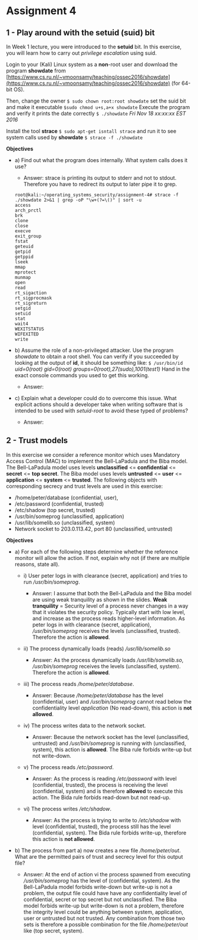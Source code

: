 # Assignment 4

## 1 - Play around with the setuid (suid) bit

In Week 1 lecture, you were introduced to the **setuid** bit. In this exercise, you will learn how to carry out *privilege escalation* using suid.

Login to your (Kali) Linux system as a **non**-root user and download the program **showdate** from [https://www.cs.ru.nl/~vmoonsamy/teaching/ossec2016/showdate](https://www.cs.ru.nl/~vmoonsamy/teaching/ossec2016/showdate) (for 64-bit OS).

Then, change the owner
`$ sudo chown root:root showdate`
set the suid bit and make it executable
`$sudo chmod u+s,a+x showdate`
Execute the program and verify it prints the date correctly
`$ ./showdate`
*Fri Nov 18 xx:xx:xx EST 2016*

Install the tool **strace**
`$ sudo apt-get isntall strace`
and run it to see system calls used by **showdate**
`$ strace -f ./showdate`



**Objectives**

* a) Find out what the program does internally. What system calls does it use?
	* Answer: strace is printing its output to stderr and not to stdout. Therefore you have to redirect its output to later pipe it to grep.

	```
	root@kali:~/operating_systems_security/assignment-4# strace -f ./showdate 2>&1 | grep -oP "\w+(?=\()" | sort -u
	access
	arch_prctl
	brk
	clone
	close
	execve
	exit_group
	fstat
	geteuid
	getpid
	getppid
	lseek
	mmap
	mprotect
	munmap
	open
	read
	rt_sigaction
	rt_sigprocmask
	rt_sigreturn
	setgid
	setuid
	stat
	wait4
	WEXITSTATUS
	WIFEXITED
	write
	```
	

* b) Assume the role of a non-privileged attacker. Use the program *showdate* to obtain a root shell. You can verify if you succeeded by looking at the output of **id**, it should be something like: `$ /usr/bin/id` *uid=0(root) gid=0(root) groups=0(root),27(sudo),1001(test1)* Hand in the exact console commands you used to get this working.
	* Answer:

* c) Explain what a developer could do to overcome this issue. What explicit actions should a developer take when writing software that is intended to be used with *setuid-root* to avoid these typed of problems?
	* Answer:	




## 2 - Trust models

In this exercise we consider a reference monitor which uses Mandatory Access Control (MAC) to implement the Bell-LaPadula and the Biba model. The Bell-LaPadula model uses levels **unclassified** <= **confidential** <= **secret** <= **top secret**. The Biba model uses levels **untrusted** <= **user** <= **application** <= **system** <= **trusted**. The following objects with corresponding secrecy and trust levels are used in this exercise:

* /home/peter/database (confidential, user),
* /etc/password (confidential, trusted)
* /etc/shadow (top secret, trusted)
* /usr/bin/someprog (unclassified, application)
* /usr/lib/somelib.so (unclassified, system)
* Network socket to 203.0.113.42, port 80 (unclassified, untrusted)

**Objectives**


* a) For each of the following steps determine whether the reference monitor will allow the action. If not, explain why not (if there are multiple reasons, state all).
	* i) User peter logs in with clearance (secret, application) and tries to run */usr/bin/someprog*.

		* Answer: I assume that both the Bell-LaPadula and the Biba model are using weak tranquility as shown in the slides. **Weak tranquility** = Security level of a process never changes in a way that it violates the security policy. Typically start with low level, and increase as the process reads higher-level information. As peter logs in with clearance (secret, application), */usr/bin/someprog* receives the levels (unclassified, trusted). Therefore the action is **allowed**. 

	* ii) The process dynamically loads (reads) */usr/lib/somelib.so*

		* Answer: As the process dynamically loads */usr/lib/somelib.so*, */usr/bin/someprog* receives the levels (unclassified, system). Therefore the action is **allowed**. 

	* iii) The process reads */home/peter/database*.

		* Answer: Because */home/peter/database* has the level (confidential, user) and */usr/bin/someprog* cannot read below the confidentiality level *application* (No read-down), this action is **not allowed**.

	* iv) The process writes data to the network socket.
		* Answer: Because the network socket has the level (unclassified, untrusted) and */usr/bin/someprog* is running with (unclassified, system), this action is **allowed**. The Biba rule forbids write-up but not write-down.

	* v) The process reads */etc/password*.
		* Answer: As the process is reading */etc/password* with level (confidential, trusted), the process is receiving the level (confidential, system) and is therefore **allowed** to execute this action. The Bida rule forbids read-down but not read-up.

	* vi) The process writes */etc/shadow*.
		* Answer: As the process is trying to write to */etc/shadow* with level (confidential, trusted), the process still has the level (confidential, system). The Bida rule forbids write-up, therefore this action is **not allowed**.

* b) The process from part a) now creates a new file */home/peter/out*. What are the permitted pairs of trust and secrecy level for this output file?

	* Answer: At the end of action vi the process spawned from executing */usr/bin/someprog* has the level of (confidential, system). As the Bell-LaPadula model forbids write-down but write-up is not a problem, the output file could have have any confidentiality level of confidential, secret or top secret but not unclassified. The Biba model forbids write-up but write-down is not a problem, therefore the integrity level could be anything between system, application, user or untrusted but not trusted. Any combination from those two sets is therefore a possible combination for the file */home/peter/out* like (top secret, system). 
